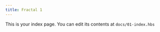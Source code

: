 ```yaml
---
title: Fractal 1
---
```


This is your index page. You can edit its contents at `docs/01-index.hbs`
